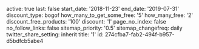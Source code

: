 active: true
last: false
start_date: '2018-11-23'
end_date: '2019-07-31'
discount_type: bogof
how_many_to_get_some_free: '5'
how_many_free: '2'
discount_free_products: '100'
discount: '1'
page_no_index: false
no_follow_links: false
sitemap_priority: '0.5'
sitemap_changefreq: daily
twitter_share_setting: inherit
title: '1'
id: 274cfba7-fab2-494f-b957-d5bdfcb5abe4
